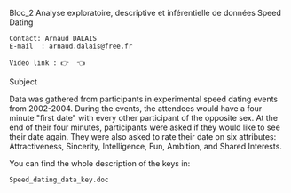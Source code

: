 Bloc_2
Analyse exploratoire, descriptive et inférentielle de données
Speed Dating

    Contact: Arnaud DALAIS
    E-mail  : arnaud.dalais@free.fr

    Video link : 👉  👈

Subject

Data was gathered from participants in experimental speed dating events from 2002-2004. During the events, the attendees would have a four minute "first date" with every other participant of the opposite sex. At the end of their four minutes, participants were asked if they would like to see their date again. They were also asked to rate their date on six attributes: Attractiveness, Sincerity, Intelligence, Fun, Ambition, and Shared Interests.

You can find the whole description of the keys in:

    Speed_dating_data_key.doc